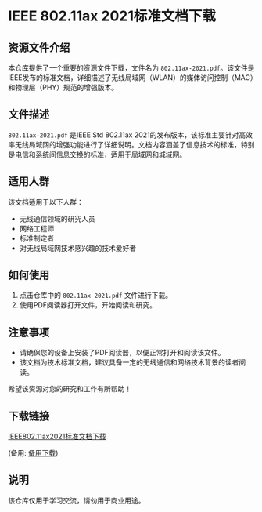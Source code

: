 # IEEE 802.11ax 2021标准文档下载

## 资源文件介绍

本仓库提供了一个重要的资源文件下载，文件名为 `802.11ax-2021.pdf`。该文件是IEEE发布的标准文档，详细描述了无线局域网（WLAN）的媒体访问控制（MAC）和物理层（PHY）规范的增强版本。

## 文件描述

`802.11ax-2021.pdf` 是IEEE Std 802.11ax 2021的发布版本，该标准主要针对高效率无线局域网的增强功能进行了详细说明。文档内容涵盖了信息技术的标准，特别是电信和系统间信息交换的标准，适用于局域网和城域网。

## 适用人群

该文档适用于以下人群：

- 无线通信领域的研究人员
- 网络工程师
- 标准制定者
- 对无线局域网技术感兴趣的技术爱好者

## 如何使用

1. 点击仓库中的 `802.11ax-2021.pdf` 文件进行下载。
2. 使用PDF阅读器打开文件，开始阅读和研究。

## 注意事项

- 请确保您的设备上安装了PDF阅读器，以便正常打开和阅读该文件。
- 该文档为技术标准文档，建议具备一定的无线通信和网络技术背景的读者阅读。

希望该资源对您的研究和工作有所帮助！

## 下载链接
[IEEE802.11ax2021标准文档下载](https://pan.quark.cn/s/305823573fce) 

(备用: [备用下载](https://pan.baidu.com/s/1FYjSMSib7uXabv1PJwpd3Q?pwd=1234))

## 说明

该仓库仅用于学习交流，请勿用于商业用途。
